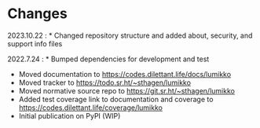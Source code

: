 # Changes

2023.10.22
:    * Changed repository structure and added about, security, and support info files

2022.7.24
:    * Bumped dependencies for development and test
* Moved documentation to https://codes.dilettant.life/docs/lumikko
* Moved tracker to https://todo.sr.ht/~sthagen/lumikko
* Moved normative source repo to https://git.sr.ht/~sthagen/lumikko
* Added test coverage link to documentation and coverage to https://codes.dilettant.life/coverage/lumikko
* Initial publication on PyPI (WIP)
